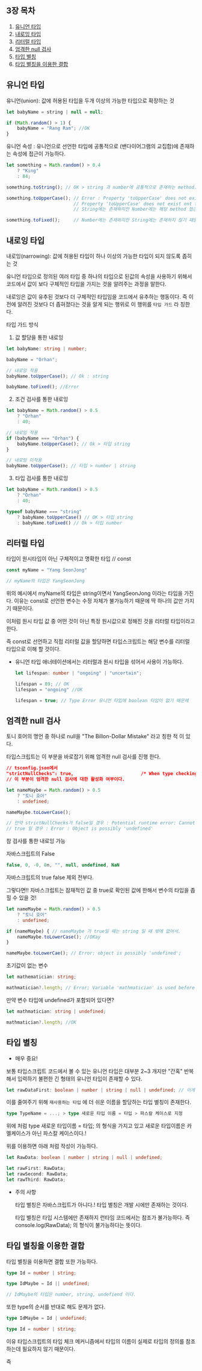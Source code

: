## 3장 목차
1. [유니언 타입](#유니언-타입)
2. [내로잉 타입](#내로잉-타입)
3. [리터럴 타입](#리터럴-타입)
4. [엄격한 null 검사](#엄격한-null-검사)
5. [타입 별칭](#타입-별칭)
6. [타입 별칭을 이용한 결합](#타입-별칭을-이용한-결합)

## 유니언 타입
유니언(union): 값에 허용된 타입을 두개 이상의 가능한 타입으로 확장하는 것

```typescript
let babyName = string | null = null;

if (Math.random() > 1) {
    babyName = "Rang Ram"; //OK
}
```

유니언 속성 : 유니언으로 선언한 타입에 공통적으로 (밴다이어그램의 교집합)에 존재하는 속성에 접근이 가능하다.

```typescript
let something = Math.random() > 0.4
    ? "King"
    : 84;

something.toString(); // OK > string 과 number에 공통적으로 존재하는 method.

something.toUpperCase(); // Error : Property 'toUpperCase' does not exist on type 'string | number'
                         // Property 'toUpperCase' does not exist ont type 'number'
                         // String에는 존재하지만 Number에는 해당 method 접근이 불가능하기 때문에 Error 발생

something.toFixed();     // Number에는 존재하지만 String에는 존재하지 않기 때문에 Error 발생
```

## 내로잉 타입
내로잉(narrowing): 값에 허용된 타입이 하나 이상의 가능한 타입이 되지 않도록 좁히는 것

유니언 타입으로 정의된 여러 타입 중 하나의 타입으로 된값의 속성을 사용하기 위해서 코드에서 값이 보다 구체적인 타입을 가지는 것을 알려주는 과정을 말한다.

내로잉은 값이 유추된 것보다 더 구체적인 타입임을 코드에서 유추하는 행동이다.
즉 이전에 알려진 것보다 더 좁혀졌다는 것을 알게 되는 행위로 이 행위를 `타입 가드` 라 칭한다.

타입 가드 방식

1. 값 할당을 통한 내로잉

```typescript
let babyName: string | number;

babyName = "Orhan";

// 내로잉 적용
babyName.toUpperCase(); // Ok : string

babyName.toFixed(); //Error

```

2. 조건 검사를 통한 내로잉

```typescript
let babyName = Math.random() > 0.5
    ? "Orhan"
    : 40;

// 내로잉 적용
if (babyName === "Orhan") {
    babyName.toUpperCase(); // Ok > 타입 string
}

// 내로잉 미적용
babyName.toUpperCase(); // 타입 > number | string
```

3. 타입 검사를 통한 내로잉

```typescript
let babyName = Math.random() > 0.5
    ? "Orhan"
    : 40;

typeof babyName === "string"
    ? babyName.toUpperCase() // OK > 타입 string
    : babyName.toFixed() // Ok > 타입 number
```

## 리터럴 타입
타입이 원시타입이 아닌 구체적이고 명확한 타입 // const

```typescript
const myName = "Yang SeonJong"

// myName의 타입은 YangSeonJong
```

위의 예시에서 myName의 타입은 string이면서 YangSeonJong 이라는 타입을 가진다.
이유는 const로 선언한 변수는 수정 자체가 불가능하기 때문에 딱 하나의 값만 가지기 때문이다.

이처럼 원시 타입 값 중 어떤 것이 아닌 특정 원시값으로 정해진 것을 리터럴 타입이라고 한다.

즉 const로 선언하고 직접 리터럴 값을 할당하면 타입스크립트는 해당 변수를 리터럴 타입으로 이해 할 것이다.

* 유니언 타입 애너테이션에서는 리터럴과 원시 타입을 섞어서 사용이 가능하다.

    ```typescript
    let lifespan: number | "ongoing" | "uncertain";

    lifespan = 89; // OK
    lifespan = "ongoing" //OK

    lifespan = true; // Type Error 유니언 타입에 boolean 타입이 없기 때문에
    ```

## 엄격한 null 검사
토니 호어의 명언 중 하나로 null을 "The Billon-Dollar Mistake" 라고 칭한 적 이 있다.

타입스크립트는 이 부분을 바로잡기 위해 엄격한 null 검사를 진행 한다.

```json
// tsconfig.json에서
"strictNullChecks": true,                         /* When type checking, take into account 'null' and 'undefined'. */
// 이 부분이 엄격한 null 검사에 대한 활성화 여부이다. 
```

```typescript
let nameMaybe = Math.random() > 0.5
    ? "토니 호어"
    : undefined;

nameMaybe.toLowerCase();

// 만약 strictNullChecks가 false일 경우 : Potential runtime error: Cannot read property 'toLowerCae' of undefiend; > 잠재적 충돌 발생
// true 일 경우 : Error : Object is possibly 'undefined'
```



참 검사를 통한 내로잉 가능

자바스크립트의 False

```javascript
false, 0, -0, 0n, "", null, undefined, NaN
```

자바스크립트의 true
false 제외 전부다.

그렇다면!! 자바스크립트는 잠재적인 값 중 true로 확인된 값에 한해서 변수의 타입을 좁힐 수 있을 것!

```typescript
let nameMaybe = Math.random() > 0.5
    ? "토니 호어"
    : undefined;

if (nameMaybe) { // nameMaybe 가 true일 때는 string 일 때 밖에 없어서. 
    nameMaybe.toLowerCase(); //OKay
}

nameMaybe.toLowerCae(); // Error: object is possibly 'undefined';
```

초기값이 없는 변수

```typescript
let mathematician: string;

mathmatician?.length; // Error; Variable 'mathmatician' is used before been asgined
```

만약 변수 타입에 undefined가 포함되어 있다면?
```typescript
let mathmatician: string | undefined;

mathmatician?.length; //OK
```

## 타입 별칭
* 매우 중요!


보통 타입스크립트 코드에서 볼 수 있는 유니언 타입은 대부분 2~3 개지만
"간혹" 반복해서 입력하기 불편한 긴 형태의 유니언 타입이 존재할 수 있다.

```typescript
let rawDataFirst: boolean | number | string | null | undefined; // 이게 만약 100개가 반복된다면? ....?!!
```

이를 줄여주기 위해 `재사용하는 타입` 에 더 쉬운 이름을 할당하는 타입 별칭이 존재한다.

```typescript
type TypeName = ...; > type 새로운 타입 이름 = 타입 > 파스칼 케이스로 지정
```

위에 처럼 
type 새로운 타입이름 = 타입;
의 형식을 가지고 있고
새로운 타입이름은 카멜케이스가 아닌 파스칼 케이스이다.!

위를 이용하면 아래 처럼 작성이 가능하다.

```typescript
let RawData: boolean | number | string | null | undefined;

let rawFirst: RawData;
let rawSecond: RawData;
let rawThird: RawData;
```

* 주의 사항

    타입 별칭은 자바스크립트가 아니다.! 타입 별칭은 개발 시에만 존재하는 것이다.

    타입 별칭은 타입 시스템에만 존재하지 런타임 코드에서는 참조가 불가능하다.
    즉 console.log(RawData); 의 형식이 불가능하다는 뜻이다.


## 타입 별칭을 이용한 결합

타입 별칭을 이용하면 결합 또한 가능하다.

```typescript
type Id = number | string;

type IdMaybe = Id || undefined;

// IdMaybe의 타입은 number, string, undefiend 이다.
```

또한 type의 순서를 반대로 해도 문제가 없다.
```typescript
type IdMaybe = Id | undefined;

type Id = number | string;
```

이유
타입스크립트의 타입 체크 메커니즘에서 타입의 이름이 실제로 타입의 정의를 참조하는데 필요하지 않기 때문이다.

즉 